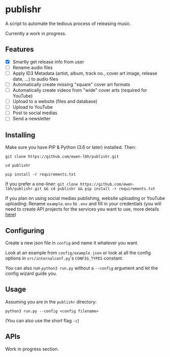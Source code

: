 # publishr
A script to automate the tedious process of releasing music.

Currently a work in progress.

## Features
-[x] Smartly get release info from user
-[ ] Rename audio files
-[ ] Apply ID3 Metadata (artist, album, track no., cover art image, release date, ...) to audio files
-[ ] Automatically create missing "square" cover art formats
-[ ] Automatically create videos from "wide" cover arts (required for YouTube)
-[ ] Upload to a website (files and database)
-[ ] Upload to YouTube
-[ ] Post to social medias
-[ ] Send a newsletter  

## Installing
Make sure you have PIP & Python (3.6 or later) installed. Then:

`git clone https://github.com/ewen-lbh/publishr.git`

`cd publishr`

`pip install -r requirements.txt`

If you prefer a one-liner: `git clone https://github.com/ewen-lbh/publishr.git && cd publishr && pip install -r requirements.txt`

If you plan on using social medias publishing, website uploading or YouTube uploading:
Rename `example.env` to `.env` and fill in your credentials
(you will need to create API projects for the services you want to use, more details [here](#APIs))

## Configuring
Create a new json file in `config` and name it whatever you want.

Look at an example from `config/example.json` or look at all the config options in `src/internalconf.py`'s `CONFIG_TYPES` constant.

You can also run `python3 run.py` without a `--config` argument and let the config wizard guide you.

## Usage
Assuming you are in the `publishr` directory:

`python3 run.py --config <config filename>`

(You can also use the short flag `-c`)


## APIs
Work in progress section.
 
